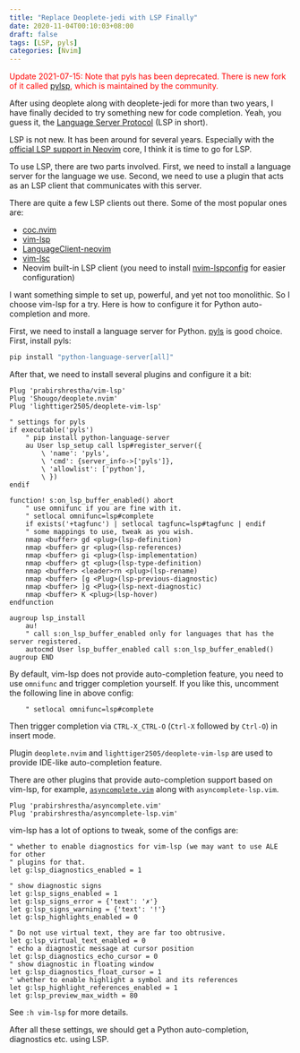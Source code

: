 ```yaml
---
title: "Replace Deoplete-jedi with LSP Finally"
date: 2020-11-04T00:10:03+08:00
draft: false
tags: [LSP, pyls]
categories: [Nvim]
---
```


<font color="red">Update 2021-07-15: Note that pyls has been deprecated. There
is new fork of it called [pylsp](https://github.com/python-lsp/python-lsp-server), which is maintained by the
community.</font>

After using deoplete along with deoplete-jedi for more than two years, I have
finally decided to try something new for code completion. Yeah, you guess it,
the [Language Server Protocol](https://langserver.org/) (LSP in short).

<!--more-->

LSP is not new. It has been around for several years. Especially with the
[official LSP support in Neovim](https://neovim.io/doc/user/lsp.html) core, I think it is time to go for LSP.

To use LSP, there are two parts involved. First, we need to install a language
server for the language we use. Second, we need to use a plugin that acts as an
LSP client that communicates with this server.

There are quite a few LSP clients out there. Some of the most popular ones are:

+ [coc.nvim](https://github.com/neoclide/coc.nvim)
+ [vim-lsp](https://github.com/prabirshrestha/vim-lsp)
+ [LanguageClient-neovim](https://github.com/autozimu/LanguageClient-neovim)
+ [vim-lsc](https://github.com/natebosch/vim-lsc)
+ Neovim built-in LSP client (you need to install [nvim-lspconfig](https://github.com/neovim/nvim-lspconfig) for easier configuration)

I want something simple to set up, powerful, and yet not too monolithic. So I
choose vim-lsp for a try. Here is how to configure it for Python
auto-completion and more.

First, we need to install a language server for Python.
[pyls](https://github.com/palantir/python-language-server) is good choice. First, install pyls:

```bash
pip install "python-language-server[all]"
```

After that, we need to install several plugins and configure it a bit:

```vim
Plug 'prabirshrestha/vim-lsp'
Plug 'Shougo/deoplete.nvim'
Plug 'lighttiger2505/deoplete-vim-lsp'

" settings for pyls
if executable('pyls')
    " pip install python-language-server
    au User lsp_setup call lsp#register_server({
        \ 'name': 'pyls',
        \ 'cmd': {server_info->['pyls']},
        \ 'allowlist': ['python'],
        \ })
endif

function! s:on_lsp_buffer_enabled() abort
    " use omnifunc if you are fine with it.
    " setlocal omnifunc=lsp#complete
    if exists('+tagfunc') | setlocal tagfunc=lsp#tagfunc | endif
    " some mappings to use, tweak as you wish.
    nmap <buffer> gd <plug>(lsp-definition)
    nmap <buffer> gr <plug>(lsp-references)
    nmap <buffer> gi <plug>(lsp-implementation)
    nmap <buffer> gt <plug>(lsp-type-definition)
    nmap <buffer> <leader>rn <plug>(lsp-rename)
    nmap <buffer> [g <Plug>(lsp-previous-diagnostic)
    nmap <buffer> ]g <Plug>(lsp-next-diagnostic)
    nmap <buffer> K <plug>(lsp-hover)
endfunction

augroup lsp_install
    au!
    " call s:on_lsp_buffer_enabled only for languages that has the server registered.
    autocmd User lsp_buffer_enabled call s:on_lsp_buffer_enabled()
augroup END
```

By default, vim-lsp does not provide auto-completion feature, you need to use
`omnifunc` and trigger completion yourself. If you like this, uncomment the
following line in above config:

```
    " setlocal omnifunc=lsp#complete
```

Then trigger completion via `CTRL-X_CTRL-O` (`Ctrl-X` followed by `Ctrl-O`) in
insert mode.

Plugin `deoplete.nvim` and `lighttiger2505/deoplete-vim-lsp` are used to
provide IDE-like auto-completion feature.

There are other plugins that provide auto-completion support based on vim-lsp, for example,
[`asyncomplete.vim`](https://github.com/prabirshrestha/asyncomplete.vim) along with `asyncomplete-lsp.vim`.

```vim
Plug 'prabirshrestha/asyncomplete.vim'
Plug 'prabirshrestha/asyncomplete-lsp.vim'
```

vim-lsp has a lot of options to tweak, some of the configs are:

```vim
" whether to enable diagnostics for vim-lsp (we may want to use ALE for other
" plugins for that.
let g:lsp_diagnostics_enabled = 1

" show diagnostic signs
let g:lsp_signs_enabled = 1
let g:lsp_signs_error = {'text': '✗'}
let g:lsp_signs_warning = {'text': '!'}
let g:lsp_highlights_enabled = 0

" Do not use virtual text, they are far too obtrusive.
let g:lsp_virtual_text_enabled = 0
" echo a diagnostic message at cursor position
let g:lsp_diagnostics_echo_cursor = 0
" show diagnostic in floating window
let g:lsp_diagnostics_float_cursor = 1
" whether to enable highlight a symbol and its references
let g:lsp_highlight_references_enabled = 1
let g:lsp_preview_max_width = 80
```

See `:h vim-lsp` for more details.

After all these settings, we should get a Python auto-completion, diagnostics
etc. using LSP.
